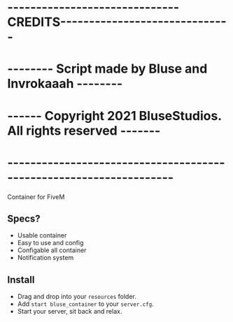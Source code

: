 # ------------------------------CREDITS------------------------------ #
# --------        Script made by Bluse and Invrokaaah        -------- #
# ------   Copyright 2021 BluseStudios. All rights reserved   ------- #
# ------------------------------------------------------------------- #

Container for FiveM

## Specs?
- Usable container
- Easy to use and config
- Configable all container
- Notification system

## Install
- Drag and drop into your `resources` folder.
- Add `start bluse_container` to your `server.cfg`.
- Start your server, sit back and relax.
